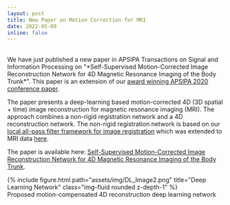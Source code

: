 ```yaml
---
layout: post
title: New Paper on Motion Correction for MRI
date: 2022-05-09
inline: false
---
```

<br>
We have just published a new paper in APSIPA Transactions on Signal and Information Processing on "*Self-Supervised Motion-Corrected Image Reconstruction Network for 4D Magnetic Resonance Imaging of the Body Trunk*". This paper is an extension of our <a href="https://chrisgilliam.github.io/news/2020_12_10/" target="_blank">award winning APSIPA 2020 conference paper</a>.

The paper presents a deep-learning based motion-corrected 4D (3D spatial + time) image reconstruction for magnetic resonance imaging (MRI). The approach combines a non-rigid registration network and a 4D reconstruction network. The non-rigid registration network is based on our <a href="{{ entry.pdf | prepend: '/assets/pdf/TIP2017.pdf'}}" target="_blank">local all-pass filter framework for image registration</a> which was extended to MRI data <a href="{{ entry.pdf | prepend: '/assets/pdf/ISBI2016.pdf'}}" target="_blank">here</a>.

The paper is available here: <a href="{{ entry.pdf | prepend: '/assets/pdf/APSIPA_Trans2022.pdf'}}" target="_blank">Self-Supervised Motion-Corrected Image Reconstruction Network for 4D Magnetic Resonance Imaging of the Body Trunk</a>.

<div class="row">
    <div class="col-sm-1 mt-0 mt-md-0">
    </div>
    <div class="col-sm-10 mt-0 mt-md-0">
        {% include figure.html path="assets/img/DL_Image2.png" title="Deep Learning Network" class="img-fluid rounded z-depth-1" %}
    </div>
    <div class="col-sm-1 mt-0 mt-md-0">
    </div>
</div>
<div class="caption">
    Proposed motion-compensated 4D reconstruction deep learning network
</div>
